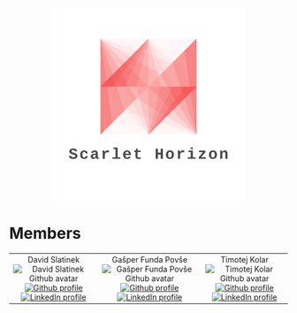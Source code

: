 <div align="center">
    <img src="logo.png" alt="Organization logo" width="350">
</div>

# Members

<div align="center">
    <table>
        <tbody>
            <tr>
                <td align="center">
                    <div align="center">David Slatinek</div>
                    <img src="https://avatars.githubusercontent.com/u/79467409?v=4" width="100px;" alt="David Slatinek Github avatar"/>
                    <br/>
                    <a href="https://github.com/david-slatinek">
                    <img src="https://img.shields.io/badge/GitHub-181717?style=for-the-badge&logo=GitHub&logoColor=white" alt="Github profile">
                    </a>
                    <br>
                    <a href="https://www.linkedin.com/in/david-slatinek/">
                    <img src="https://img.shields.io/badge/LinkedIn-0A66C2?style=for-the-badge&logo=linkedin&logoColor=white" alt="LinkedIn profile">
                    </a>
                </td>
                <td align="center">
                    <div align="center">Gašper Funda Povše</div>
                    <img src="https://avatars.githubusercontent.com/u/39793309?v=4" width="100px;" alt="Gašper Funda Povše Github avatar"/>
                    <br/>
                    <a href="https://github.com/GasperFunda">
                    <img src="https://img.shields.io/badge/GitHub-181717?style=for-the-badge&logo=GitHub&logoColor=white" alt="Github profile">
                    </a>
                    <br>
                    <a href="https://www.linkedin.com/in/ga%C5%A1per-funda-6a871a203/">
                    <img src="https://img.shields.io/badge/LinkedIn-0A66C2?style=for-the-badge&logo=linkedin&logoColor=white" alt="LinkedIn profile">
                    </a>
                </td>
                <td align="center">
                    <div align="center">Timotej Kolar</div>
                    <img src="https://avatars.githubusercontent.com/u/79761350?v=4" width="100px;" alt="Timotej Kolar Github avatar"/>
                    <br/>
                    <a href="https://github.com/TimotejKolar">
                    <img src="https://img.shields.io/badge/GitHub-181717?style=for-the-badge&logo=GitHub&logoColor=white" alt="Github profile">
                    </a>
                    <br>
                    <a href="https://www.linkedin.com/in/timotej-kolar-a89693262/">
                    <img src="https://img.shields.io/badge/LinkedIn-0A66C2?style=for-the-badge&logo=linkedin&logoColor=white" alt="LinkedIn profile">
                    </a>
                </td>
            </tr>
        </tbody>
    </table>
</div>
